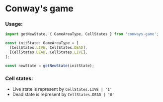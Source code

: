 # Conway's game

### Usage:

```javascript
import getNewState, { GameAreaType, CellStates } from 'conways-game';

const initState: GameAreaType = [
  [CellStates.LIVE, CellStates.DEAD],
  [CellStates.DEAD, CellStates.LIVE],
];

const newState = getNewState(initState);
```

### Cell states:

- Live state is represent by `CellStates.LIVE | '1'`
- Dead state is represent by `CellStates.DEAD | '0'`
